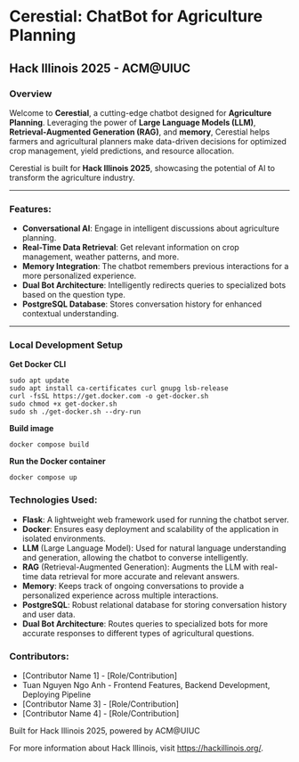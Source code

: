 # Cerestial: ChatBot for Agriculture Planning
## Hack Illinois 2025 - ACM@UIUC

### Overview
Welcome to **Cerestial**, a cutting-edge chatbot designed for **Agriculture Planning**. Leveraging the power of **Large Language Models (LLM)**, **Retrieval-Augmented Generation (RAG)**, and **memory**, Cerestial helps farmers and agricultural planners make data-driven decisions for optimized crop management, yield predictions, and resource allocation.

Cerestial is built for **Hack Illinois 2025**, showcasing the potential of AI to transform the agriculture industry.

---

### Features:
- **Conversational AI**: Engage in intelligent discussions about agriculture planning.
- **Real-Time Data Retrieval**: Get relevant information on crop management, weather patterns, and more.
- **Memory Integration**: The chatbot remembers previous interactions for a more personalized experience.
- **Dual Bot Architecture**: Intelligently redirects queries to specialized bots based on the question type.
- **PostgreSQL Database**: Stores conversation history for enhanced contextual understanding.

---

### Local Development Setup

**Get Docker CLI**
```
sudo apt update
sudo apt install ca-certificates curl gnupg lsb-release
curl -fsSL https://get.docker.com -o get-docker.sh
sudo chmod +x get-docker.sh
sudo sh ./get-docker.sh --dry-run
```

**Build image**
```
docker compose build
```

**Run the Docker container**
```
docker compose up
```

### Technologies Used:
- **Flask**: A lightweight web framework used for running the chatbot server.
- **Docker**: Ensures easy deployment and scalability of the application in isolated environments.
- **LLM** (Large Language Model): Used for natural language understanding and generation, allowing the chatbot to converse intelligently.
- **RAG** (Retrieval-Augmented Generation): Augments the LLM with real-time data retrieval for more accurate and relevant answers.
- **Memory**: Keeps track of ongoing conversations to provide a personalized experience across multiple interactions.
- **PostgreSQL**: Robust relational database for storing conversation history and user data.
- **Dual Bot Architecture**: Routes queries to specialized bots for more accurate responses to different types of agricultural questions.

### Contributors:
- [Contributor Name 1] - [Role/Contribution]
- Tuan Nguyen Ngo Anh - Frontend Features, Backend Development, Deploying Pipeline
- [Contributor Name 3] - [Role/Contribution]
- [Contributor Name 4] - [Role/Contribution]

Built for Hack Illinois 2025, powered by ACM@UIUC

For more information about Hack Illinois, visit https://hackillinois.org/.